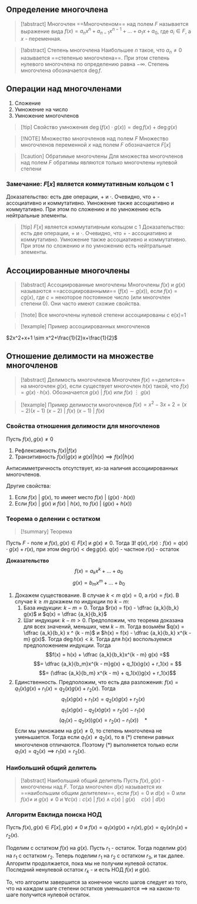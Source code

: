 ## Определение многочлена

> [!abstract] Многочлен
> ==Многочленом== над полем $F$ называется выражение вида $f(x) = a_n x^n + a_{n - 1} x ^ {n - 1} + ... + a_1 x + a_0$, где $a_i \in F$, а $x$ - переменная.

> [!abstract] Степень многочлена
> Наибольшее $n$ такое, что $a_n \neq 0$ называется ==степенью многочлена==. При этом степень нулевого многочлена по определению равна $-\infty$. Степень многочлена обозначается $\deg f$.

## Операции над многочленами
1. Сложение
2. Умножение на число
3. Умножение многочленов

> [!tip] Свойство умножения
> $\deg (f(x) \cdot g(x)) = \deg f(x) + \deg g(x)$

> [!NOTE] Множество многочленов над полем $F$
> Множество многочленов переменной $x$ над полем $F$ обозначается $F[x]$

> [!caution] Обратимые многочлены
> Для множества многочленов над полем $F$ обратимы являются только многочлены нулевой степени

### Замечание: $F[x]$ является коммутативным кольцом с 1
Доказательство: есть две операции, + и ⋅. Очевидно, что + - ассоциативно и коммутативно. Умножение также ассоциативно и коммутативно. При этом по сложению и по умножению есть нейтральные элементы.
> [!tip] $F[x]$ является коммутативным кольцом с $1$
> Доказательство: есть две операции, $+$ и $\cdot$. Очевидно, что $+$ - ассоциативно и коммутативно. Умножение также ассоциативно и коммутативно. При этом по сложению и по умножению есть нейтральные элементы.



## Ассоциированные многочлены
> [!abstract] Ассоциированные многочлены
> Многочлены $f(x)$ и $g(x)$ называются ==ассоциированными== $(f(x) \sim g(x))$, если $f(x) = cg(x)$, где $c$ = некоторое постоянное число (или многочлен степени 0). Они часто имеют схожие свойства.

> [!note] Все многочлены нулевой степени ассоциированы с e(x)=1

> [!example] Пример ассоциированных многочленов
> 
$2x^2+x+1 \sim x^2+\frac{1}{2}x+\frac{1}{2}$


## Отношение делимости на множестве многочленов

> [!abstract] Делимость многочленов
> Многочлен $f(x)$ ==делится== на многочлен $g(x)$, если существует многочлен $h(x)$ такой, что $f(x) = g(x) \cdot h(x)$. Обозначается $g(x)\ |\ f(x)$ или $f(x)\ \vdots\ g(x)$

> [!example] Пример делимости многочленов
> $f(x)=x^2-3x+2=(x-2)(x-1)$
> $(x-2)\ |\ f(x)$
> $(x-1)\ |\ f(x)$

### Свойства отношения делимости для многочленов

Пусть $f(x), g(x) \neq 0$
1. Рефлексивность $f(x)|f(x)$
2. Транзитивность $f(x)|g(x)$ и $g(x)|h(x) \implies f(x)|h(x)$

Антисимметричность отсутствует, из-за наличия ассоциированных многочленов.

Другие свойства:
1. Если $f(x)\ | \ g(x)$, то имеет место $f(x)\ | \ (g(x) \cdot h(x))$
2. Если $f(x)\ | \ g(x)$ и $f(x) \ | \ h(x)$, то $f(x)\ | \ (g(x) + h(x))$

### Теорема о делении с остатком

> [!summary] Теорема
> 
Пусть $F$ - поле и $f(x), g(x) \in F[x]$ и $g(x) \neq 0$. Тогда $\exists! \text{ } q(x), r(x) : f(x) = q(x) \cdot g(x) + r(x)$, при этом $\deg r(x) < \deg g(x)$. 
$q(x)$ - частное
$r(x)$ - остаток

**Доказательство**
$$f(x) = a_kx^k + \dots + a_0$$
$$g(x) = b_mx^m + \dots + b_0$$
1. Докажем существование. В случае $k < m$ $q(x) = 0$, а $r(x) = f(x)$. В случае $k \geq m$ докажем по индукции по $k - m$:
   1) База индукции: $k - m = 0$. Тогда $r(x) = f(x) - \dfrac {a_k}{b_k} g(x)$ и $q(x) = \dfrac {a_k}{b_k}$
   2) Шаг индукции: $k - m > 0$. Предположим, что теорема доказана для всех значений, меньших, чем $k - m$. Тогда возьмём $q(x) = \dfrac {a_k}{b_k} x ^ {k - m}$ и $h(x) = f(x) - \dfrac {a_k}{b_k} x^{k - m} g(x)$. Тогда $\deg h(x) < k$. Тогда для $h(x)$ воспользуемся предположением индукции. Тогда
       $$f(x) = h(x) + \dfrac {a_k}{b_k}x^{k - m} g(x) =$$$$= \dfrac {a_k}{b_m}x^{k - m}g(x) + q_1(x)g(x) + r_1(x) = $$$$= (\dfrac {a_k}{b_m} x^{k - m} + q_1(x))g(x) + r_1(x)$$
2. Единственность. Предположим, что есть два разложения: $f(x) = q_1(x) g(x) + r_1(x) = q_2(x) g(x) + r_2(x)$. Тогда $$q_1(x) g(x) + r_1(x) = q_2(x)g(x) + r_2(x)$$
   $$q_1(x)g(x) - q_2(x)g(x) = r_2(x) -r_1(x)$$
   $$(q_1(x) - q_2(x))g(x) = r_2(x) - r_1(x)) \quad * $$
   Если мы умножаем на $g(x) \neq 0$, то степень многочлена не уменьшается. Тогда если $q_1(x) \neq q_2(x)$, то в $(*)$ степени равных многочленов отличаются. Поэтому $(*)$ выполняется только если $q_1(x) = q_2(x) \implies r_1(x) = r_2(x)$.



### Наибольший общий делитель

> [!abstract] Наибольший общий делитель
> Пусть $f(x), g(x)$ - многочлены над $F$. Тогда многочлен $d(x)$ называется их ==наибольшим общим делителем==, если $f(x) = 0$ и $d(x) = 0$ или $f(x)\neq$ и $g(x)\neq 0$ и $\forall c(x): c(x)\ |\ f(x) \wedge c(x)\ |\ g(x)\quad c(x)\ | \ d(x)$

### Алгоритм Евклида поиска НОД
Пусть $f(x), g(x) \in F[x], g(x) \neq 0$ и $f(x) = q_1(x) g(x) + r_1(x), g(x) = q_2(x) r_1(x) + r_2(x)$.

Поделим с остатком $f(x)$ на $g(x)$. Пусть $r_1$ - остаток. Тогда поделим $g(x)$ на $r_1$ с остатком $r_2$. Теперь поделим $r_1$ на $r_2$ с остатком $r_3$, и так далее. Алгоритм продолжается, пока мы не получим нулевой остаток. Последний ненулевой остаток $r_k$ - и есть НОД $f(x)$ и $g(x)$.

То, что алгоритм завершится за конечное число шагов следует из того, что на каждом шаге степени остатков уменьшаются $\implies$ на каком-то шаге получится нулевой остаток.

